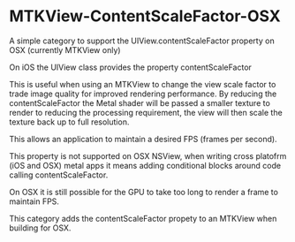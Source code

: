 # MTKView-ContentScaleFactor-OSX
A simple category to support the UIView.contentScaleFactor property on OSX (currently MTKView only)

On iOS the UIView class provides the property contentScaleFactor

This is useful when using an MTKView to change the view scale factor to trade image quality for improved rendering performance. By reducing the contentScaleFactor the Metal shader will be passed a smaller texture to render to reducing the processing requirement, the view will then scale the texture back up to full resolution. 

This allows an application to maintain a desired FPS (frames per second).

This property is not supported on OSX NSView, when writing cross platofrm (iOS and OSX) metal apps it means adding conditional blocks around code calling contentScaleFactor.

On OSX it is still possible for the GPU to take too long to render a frame to maintain FPS.

This category adds the contentScaleFactor propety to an MTKView when building for OSX.

